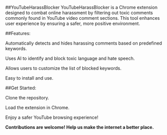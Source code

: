 ##YouTubeHarassBlocker
YouTubeHarassBlocker is a Chrome extension designed to combat online harassment by filtering out toxic comments commonly found in YouTube video comment sections. This tool enhances user experience by ensuring a safer, more positive environment.

##Features:

Automatically detects and hides harassing comments based on predefined keywords.

Uses AI to identify and block toxic language and hate speech.

Allows users to customize the list of blocked keywords.

Easy to install and use.

##Get Started:

Clone the repository.

Load the extension in Chrome.

Enjoy a safer YouTube browsing experience!

**Contributions are welcome! Help us make the internet a better place.**
